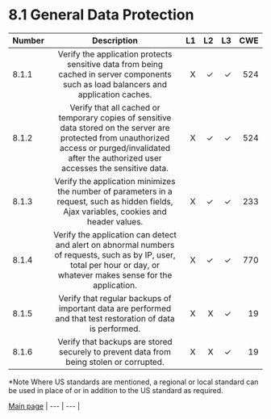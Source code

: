 # 8.1 General Data Protection


| Number       | Description     | L1    		| L2         | L3 		   | CWE		|
| :------------- | :----------: | -----------: | -----------:|-----------:| -----------:|
| 8.1.1 | Verify the application protects sensitive data from being cached in server components such as load balancers and application caches.| X	 | ✓   | ✓   | 524 |
| 8.1.2 | Verify that all cached or temporary copies of sensitive data stored on the server are protected from unauthorized access or purged/invalidated after the authorized user accesses the sensitive data.   | X 	 | ✓   | ✓   | 524 |
| 8.1.3 | Verify the application minimizes the number of parameters in a request, such as hidden fields, Ajax variables, cookies and header values.  | X	 | ✓   | ✓   | 233 |
| 8.1.4 | Verify the application can detect and alert on abnormal numbers of requests, such as by IP, user, total per hour or day, or whatever makes sense for the application.  | X 	 | ✓   | ✓   | 770 |
| 8.1.5 | Verify that regular backups of important data are performed and that test restoration of data is performed. | X 	 | X   | ✓   | 19 |
| 8.1.6 | Verify that backups are stored securely to prevent data from being stolen or corrupted. | X 	 | X   | ✓   | 19 |

*Note
Where US standards are mentioned, a regional or local standard can be used in place of or in addition to the US standard as required.

[Main page](../README.md) 
| --- | --- |
